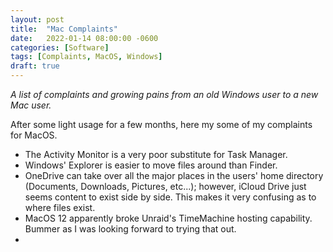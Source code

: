 ```yaml
---
layout: post
title:  "Mac Complaints"
date:   2022-01-14 08:00:00 -0600
categories: [Software]
tags: [Complaints, MacOS, Windows]
draft: true
---
```


*A list of complaints and growing pains from an old Windows user to a new Mac user.*

After some light usage for a few months, here my some of my complaints for MacOS.

* The Activity Monitor is a very poor substitute for Task Manager.
* Windows' Explorer is easier to move files around than Finder.
* OneDrive can take over all the major places in the users' home directory (Documents, Downloads, Pictures, etc...); however, iCloud Drive just seems content to exist side by side. This makes it very confusing as to where files exist.
* MacOS 12 apparently broke Unraid's TimeMachine hosting capability. Bummer as I was looking forward to trying that out.
* 
